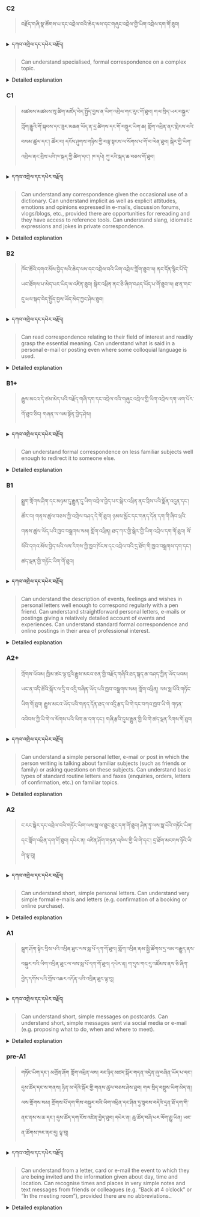 ### C2
<!-- panels:start -->
<!-- div:left-panel -->

> བརྗོད་གཞི་སྣ་ཚོགས་པ་དང་འབྲེལ་བའི་ཆེད་ལས་དང་གཞུང་འབྲེལ་གྱི་ཡིག་འབྲེལ་དག་གོ་ཐུབ།




<details>
  <summary>དཀའ་འགྲེལ་དང་དཔེར་བརྗོད།</summary>

བདག་གིས་དེ་ལྷག་ཏུ་སྟབས་བདེའི་ཆ་ཤས་སུ་དབྱེ་རུ་བཅུག་པ་སྟེ།

1.སྐད་ཆ་དྭངས་ཤིང་གསལ་བ་སྟེ། འདིས་ཁྱོད་ཀྱིས་གོ་བདེ་ཤེས་སླ་བའི་ཐབས་ལ་བརྟེན་ནས་བཤད་ཆོག་པ་དང་འབྲི་ཆོག་པ་མཚོན་ ཁྱེད་ཀྱིས་དོན་སྙིང་ལྡན་པའི་ཚིག་བཀོལ་ནས་ཉན་མཁན་དང་ཀློག་པ་པོ་རྣམས་ལ་མཚོན་ན་རྙོག་འཛིང་ཆེན་པོ་མེད།
དཔེ་མཚོན་འདི་ལྟར། "དེ་རིང་གི་ནམ་མཁའ་ཧ་ཅང་སྔོ་"ཞེས་པ་ནི་སྟབས་བདེ་ཞིང་གསལ་བའི་ཚིག་གྲུབ་ཤིག་རེད།
</details>


<!-- div:right-panel -->

> Can understand specialised, formal correspondence on a complex topic.





<details>

  <summary>Detailed explanation</summary>

The person has the ability to understand specialised and formal correspondence on a complex topic. They can comprehend and grasp the content, ideas, and information conveyed in written communication that is specific to a particular field or topic and follows formal conventions.

Specifically, they possess the language comprehension skills necessary to understand the specialized terminology, technical details, and complex concepts discussed in formal correspondence. They can effectively process and comprehend the information presented in written documents related to a specific field or topic.

Overall, their language comprehension skills enable them to understand specialised, formal correspondence on a complex topic. They can comprehend the content and meaning conveyed in written communication that is specific to a particular field or topic, incorporating specialized terminology and complex concepts.

</details>

<!-- panels:end -->




### C1
<!-- panels:start -->
<!-- div:left-panel -->

>  མཚམས་མཚམས་སུ་ཚིག་མཛོད་བེད་སྤྱོད་བྱས་ན་ཡིག་འབྲེལ་གང་རུང་གོ་ཐུབ།
གལ་སྲིད་ཡར་བསྐྱར་ཀློག་རྒྱུའི་གོ་སྐབས་དང་ཟུར་མཆན་ཡོད་ན་དྲ་ཚིགས་དང་གོ་བསྡུར་ཡིག་ཆ། གློག་འཕྲིན་ནང་གླེངས་བའི་བསམ་ཚུལ་དང་། ཚོར་བ། དངོས་ཤུགས་གཉིས་ཀྱི་བལྟ་སྟངས་ལ་སོགས་པ་གོ་བ་ལེན་ཐུབ། 
སྒེར་གྱི་ཡིག་འབྲེལ་ནང་བྲིས་པའི་ཁ་སྐད་ཀྱི་ཚིག་དང་། ཁ་དཔེ། ཀུ་རའི་སྐད་ཆ་བཅས་གོ་ཐུབ།



<details>
  <summary>དཀའ་འགྲེལ་དང་དཔེར་བརྗོད།</summary>

བདག་གིས་དེ་ལྷག་ཏུ་སྟབས་བདེའི་ཆ་ཤས་སུ་དབྱེ་རུ་བཅུག་པ་སྟེ།

1.སྐད་ཆ་དྭངས་ཤིང་གསལ་བ་སྟེ། འདིས་ཁྱོད་ཀྱིས་གོ་བདེ་ཤེས་སླ་བའི་ཐབས་ལ་བརྟེན་ནས་བཤད་ཆོག་པ་དང་འབྲི་ཆོག་པ་མཚོན་ ཁྱེད་ཀྱིས་དོན་སྙིང་ལྡན་པའི་ཚིག་བཀོལ་ནས་ཉན་མཁན་དང་ཀློག་པ་པོ་རྣམས་ལ་མཚོན་ན་རྙོག་འཛིང་ཆེན་པོ་མེད།
དཔེ་མཚོན་འདི་ལྟར། "དེ་རིང་གི་ནམ་མཁའ་ཧ་ཅང་སྔོ་"ཞེས་པ་ནི་སྟབས་བདེ་ཞིང་གསལ་བའི་ཚིག་གྲུབ་ཤིག་རེད།
</details>

<!-- div:right-panel -->

>Can understand any correspondence given the occasional use of a dictionary.
Can understand implicit as well as explicit attitudes, emotions and opinions expressed in e-mails, discussion forums, vlogs/blogs, etc., provided there are opportunities for rereading and they have access to reference tools.
Can understand slang, idiomatic expressions and jokes in private correspondence.




<details>

  <summary>Detailed explanation</summary>

The person has the ability to understand any correspondence, with occasional use of a dictionary if needed. They can comprehend and grasp the content and meaning of written communication, even if it requires occasional reference to a dictionary for unfamiliar words or phrases.

Additionally, they can understand the implicit attitudes, emotions, and opinions expressed in various forms of written communication, such as e-mails, discussion forums, vlogs, and blogs. They can interpret and comprehend the underlying meanings and intentions, especially when they have opportunities to reread and access reference tools.

Furthermore, they can understand slang, idiomatic expressions, and jokes in private correspondence. They can comprehend and appreciate the informal and playful language used in personal communication, including slang, idiomatic expressions, and humor.

Overall, their language comprehension skills enable them to understand any correspondence, with occasional use of a dictionary if needed. They can comprehend the explicit and implicit content, including attitudes, emotions, and opinions expressed in written communication, especially when they have the opportunity to reread and access reference tools. Moreover, they can understand slang, idiomatic expressions, and jokes in private correspondence, appreciating the informal and playful language used in personal communication.

</details>

<!-- panels:end -->



### B2
<!-- panels:start -->
<!-- div:left-panel -->

> ཁོང་ཚོའི་དགའ་མོས་བྱེད་སའི་ཆེད་ལས་དང་འབྲེལ་བའི་ཡིག་འབྲེལ་ཀློག་ཐུབ་ལ། ནང་དོན་སྙིང་པོ་དེ་ཡང་ཐོགས་པ་མེད་པར་ཡིད་ལ་འཛིན་ཐུབ། 
སྒེར་འཕྲིན་ནང་ཅི་ཞིག་བཤད་ཡོད་པ་གོ་ཐུབ་ལ། ཐ་ན་གང་དུ་ཕལ་སྐད་བེད་སྤྱོད་བྱས་ཡོད་མེད་ཀྱང་ཤེས་ཐུབ།



<details>
  <summary>དཀའ་འགྲེལ་དང་དཔེར་བརྗོད།</summary>

བདག་གིས་དེ་ལྷག་ཏུ་སྟབས་བདེའི་ཆ་ཤས་སུ་དབྱེ་རུ་བཅུག་པ་སྟེ།

1.སྐད་ཆ་དྭངས་ཤིང་གསལ་བ་སྟེ། འདིས་ཁྱོད་ཀྱིས་གོ་བདེ་ཤེས་སླ་བའི་ཐབས་ལ་བརྟེན་ནས་བཤད་ཆོག་པ་དང་འབྲི་ཆོག་པ་མཚོན་ ཁྱེད་ཀྱིས་དོན་སྙིང་ལྡན་པའི་ཚིག་བཀོལ་ནས་ཉན་མཁན་དང་ཀློག་པ་པོ་རྣམས་ལ་མཚོན་ན་རྙོག་འཛིང་ཆེན་པོ་མེད།
དཔེ་མཚོན་འདི་ལྟར། "དེ་རིང་གི་ནམ་མཁའ་ཧ་ཅང་སྔོ་"ཞེས་པ་ནི་སྟབས་བདེ་ཞིང་གསལ་བའི་ཚིག་གྲུབ་ཤིག་རེད།
</details>


<!-- div:right-panel -->

> Can read correspondence relating to their field of interest and readily grasp the essential meaning.
Can understand what is said in a personal e-mail or posting even where some colloquial language is used.



<details>

  <summary>Detailed explanation</summary>

The person has the ability to read correspondence relating to their field of interest and readily grasp the essential meaning. They can comprehend and understand the main ideas and key points presented in written communication that is specific to their area of interest or expertise.

Additionally, they can understand what is said in a personal e-mail or posting, even when some colloquial language is used. They can comprehend the content and meaning conveyed in informal written communication, including the use of colloquial language or informal expressions.

Overall, their reading comprehension skills enable them to readily grasp the essential meaning in correspondence related to their field of interest. They can understand the main ideas and key points presented in written communication specific to their area of expertise. Moreover, they can understand the content and meaning of personal e-mails or postings, even when colloquial language or informal expressions are used.

</details>

<!-- panels:end -->






### B1+
<!-- panels:start -->
<!-- div:left-panel -->

> རྒྱུས་མངའ་དེ་ཙམ་མེད་པའི་བརྗོད་གཞི་དག་དང་འབྲེལ་བའི་གཞུང་འབྲེལ་གྱི་ཡིག་འབྲེལ་དག་ཡག་པོར་གོ་ཐུབ་ཅིང། གཞན་ལ་ལམ་སྟོན་བྱེད་ཤེས།



<details>
  <summary>དཀའ་འགྲེལ་དང་དཔེར་བརྗོད།</summary>

བདག་གིས་དེ་ལྷག་ཏུ་སྟབས་བདེའི་ཆ་ཤས་སུ་དབྱེ་རུ་བཅུག་པ་སྟེ།

1.སྐད་ཆ་དྭངས་ཤིང་གསལ་བ་སྟེ། འདིས་ཁྱོད་ཀྱིས་གོ་བདེ་ཤེས་སླ་བའི་ཐབས་ལ་བརྟེན་ནས་བཤད་ཆོག་པ་དང་འབྲི་ཆོག་པ་མཚོན་ ཁྱེད་ཀྱིས་དོན་སྙིང་ལྡན་པའི་ཚིག་བཀོལ་ནས་ཉན་མཁན་དང་ཀློག་པ་པོ་རྣམས་ལ་མཚོན་ན་རྙོག་འཛིང་ཆེན་པོ་མེད།
དཔེ་མཚོན་འདི་ལྟར། "དེ་རིང་གི་ནམ་མཁའ་ཧ་ཅང་སྔོ་"ཞེས་པ་ནི་སྟབས་བདེ་ཞིང་གསལ་བའི་ཚིག་གྲུབ་ཤིག་རེད།
</details>

<!-- div:right-panel -->

> Can understand formal correspondence on less familiar subjects well enough to redirect it to someone 
else. 




<details>

  <summary>Detailed explanation</summary>

The person has the ability to understand formal correspondence on less familiar subjects well enough to redirect it to someone else. They can comprehend and understand the content and purpose of formal written communication, even when the subject matter is less familiar to them. This understanding enables them to redirect or pass on the correspondence to the appropriate recipient.

Specifically, they possess the reading comprehension skills necessary to grasp the main ideas, key points, and intentions conveyed in formal correspondence. They can understand the content well enough to determine the appropriate recipient or identify who should address the subject matter in the communication.

Overall, their reading comprehension skills enable them to understand formal correspondence on less familiar subjects, allowing them to redirect the correspondence to someone else. They can comprehend the content and purpose of the communication, even when the subject matter is not entirely familiar to them. This understanding allows them to appropriately handle and redirect formal correspondence as needed.

</details>

<!-- panels:end -->

### B1
<!-- panels:start -->
<!-- div:left-panel -->

> སྨྱུག་གྲོགས་ཤིག་དང་མཉམ་དུ་རྒྱུན་དུ་ཡིག་འབྲེལ་བྱེད་པར་སྒེར་འཕྲིན་ནང་བྲིས་པའི་སྨོན་འདུན་དང་། ཚོར་བ། གནས་ཚུལ་བཅས་ཀྱི་འགྲེལ་བཤད་དེ་གོ་ཐུབ།
ཉམས་མྱོང་དང་གནད་དོན་དག་གི་ཞིབ་ཕྲའི་གནས་ཚུལ་ཡོད་པའི་ཁྱབ་བསྒྲགས་སམ། གློག་འཕྲིན། ཐད་ཀར་གྱི་སྒེར་གྱི་ཡིག་འབྲེལ་དག་གོ་ཐུབ། 
སོ་སོའི་དགའ་མོས་བྱེད་སའི་ལས་རིགས་ཀྱི་ཁྱབ་ཁོངས་དང་འབྲེལ་བའི་དྲ་ཐོག་གི་ཁྱབ་བསྒྲགས་དག་དང་། ཚད་ལྡན་གྱི་གཏོང་ཡིག་གོ་ཐུབ།



<details>
  <summary>དཀའ་འགྲེལ་དང་དཔེར་བརྗོད།</summary>

བདག་གིས་དེ་ལྷག་ཏུ་སྟབས་བདེའི་ཆ་ཤས་སུ་དབྱེ་རུ་བཅུག་པ་སྟེ།

1.སྐད་ཆ་དྭངས་ཤིང་གསལ་བ་སྟེ། འདིས་ཁྱོད་ཀྱིས་གོ་བདེ་ཤེས་སླ་བའི་ཐབས་ལ་བརྟེན་ནས་བཤད་ཆོག་པ་དང་འབྲི་ཆོག་པ་མཚོན་ ཁྱེད་ཀྱིས་དོན་སྙིང་ལྡན་པའི་ཚིག་བཀོལ་ནས་ཉན་མཁན་དང་ཀློག་པ་པོ་རྣམས་ལ་མཚོན་ན་རྙོག་འཛིང་ཆེན་པོ་མེད།
དཔེ་མཚོན་འདི་ལྟར། "དེ་རིང་གི་ནམ་མཁའ་ཧ་ཅང་སྔོ་"ཞེས་པ་ནི་སྟབས་བདེ་ཞིང་གསལ་བའི་ཚིག་གྲུབ་ཤིག་རེད།
</details>

<!-- div:right-panel -->

> Can understand the description of events, feelings and wishes in personal letters well enough to correspond regularly with a pen friend.
Can understand straightforward personal letters, e-mails or postings giving a relatively detailed account of events and experiences.
Can understand standard formal correspondence and online postings in their area of professional interest.





<details>

  <summary>Detailed explanation</summary>

The person has the ability to understand the description of events, feelings, and wishes in personal letters well enough to correspond regularly with a pen friend. They can comprehend and understand the content and meaning conveyed in personal correspondence, allowing them to engage in regular correspondence with a pen friend.

Additionally, they can understand straightforward personal letters, e-mails, or postings that provide relatively detailed accounts of events and experiences. They can grasp and comprehend the information shared in personal written communication that provides a clear and detailed description of various events or experiences.

Furthermore, they can understand standard formal correspondence and online postings in their area of professional interest. They have the ability to comprehend and grasp the content and meaning conveyed in formal written communication and online postings that relate to their specific professional field or area of interest.

Overall, their reading comprehension skills enable them to understand the description of events, feelings, and wishes in personal letters for regular correspondence. They can also comprehend straightforward personal letters, e-mails, or postings that provide detailed accounts of events and experiences. Moreover, they can understand standard formal correspondence and online postings in their area of professional interest, allowing them to engage with written communication related to their professional field.

</details>

<!-- panels:end -->





### A2+
<!-- panels:start -->
<!-- div:left-panel -->

> གྲོགས་པོའམ། ཁྱིམ་ཚང་ལྟ་བུའི་རྒྱུས་མངའ་ཅན་གྱི་བརྗོད་གཞིའི་ཐད་སྐད་ཆ་བཤད་ཀྱིན་ཡོད་པའམ། ཡང་ན་འདི་ཚོའི་སྐོར་ལ་དྲི་བ་འདྲི་བཞིན་ཡོད་པའི་ཁྱབ་བསྒྲགས་སམ། གློག་འཕྲིན། ལས་སླ་པོའི་གཏོང་ཡིག་གོ་ཐུབ། 
རྒྱུས་མངའ་ཡོད་པའི་གནད་དོན་ཐད་ལ་འདྲི་རྩད་ཡི་གེ་དང་བཀའ་ཁྱབ་ཡི་གེ གཏན་འབེབས་ཀྱི་ཡི་གེ་ལ་སོགས་པའི་ཡིག་ཆ་དག་དང་། གཞི་རྩའི་དུས་རྒྱུན་གྱི་ཡི་གེ་ཚད་ལྡན་རིགས་གོ་ཐུབ། 


<details>
  <summary>དཀའ་འགྲེལ་དང་དཔེར་བརྗོད།</summary>

བདག་གིས་དེ་ལྷག་ཏུ་སྟབས་བདེའི་ཆ་ཤས་སུ་དབྱེ་རུ་བཅུག་པ་སྟེ།

1.སྐད་ཆ་དྭངས་ཤིང་གསལ་བ་སྟེ། འདིས་ཁྱོད་ཀྱིས་གོ་བདེ་ཤེས་སླ་བའི་ཐབས་ལ་བརྟེན་ནས་བཤད་ཆོག་པ་དང་འབྲི་ཆོག་པ་མཚོན་ ཁྱེད་ཀྱིས་དོན་སྙིང་ལྡན་པའི་ཚིག་བཀོལ་ནས་ཉན་མཁན་དང་ཀློག་པ་པོ་རྣམས་ལ་མཚོན་ན་རྙོག་འཛིང་ཆེན་པོ་མེད།
དཔེ་མཚོན་འདི་ལྟར། "དེ་རིང་གི་ནམ་མཁའ་ཧ་ཅང་སྔོ་"ཞེས་པ་ནི་སྟབས་བདེ་ཞིང་གསལ་བའི་ཚིག་གྲུབ་ཤིག་རེད།
</details>

<!-- div:right-panel -->

> Can understand a simple personal letter, e-mail or post in which the person writing is talking about familiar subjects (such as friends or family) or asking questions on these subjects.
Can understand basic types of standard routine letters and faxes (enquiries, orders, letters of confirmation, etc.) on familiar topics.



<details>

  <summary>Detailed explanation</summary>

The person has the ability to understand a simple personal letter, e-mail, or post in which the writer discusses familiar subjects such as friends or family, or asks questions related to these subjects. They can comprehend and understand the content and meaning conveyed in personal written communication that revolves around familiar topics.

Additionally, they can understand basic types of standard routine letters and faxes, such as inquiries, orders, letters of confirmation, and so on, when they are related to familiar topics. They can comprehend and grasp the essential information and purpose of these standard routine letters.

Overall, their reading comprehension skills enable them to understand simple personal letters, e-mails, or posts that discuss familiar subjects or ask questions on these subjects. They can comprehend the content and meaning of the communication, particularly when it pertains to familiar topics. Furthermore, they can understand basic types of standard routine letters and faxes when they are related to familiar subjects, allowing them to grasp the essential information and purpose of the correspondence.

</details>

<!-- panels:end -->



### A2
<!-- panels:start -->
<!-- div:left-panel -->

> ང་རང་སྒེར་དང་འབྲེལ་བའི་གཏོང་ཡིག་ལས་སླ་ལ་ཐུང་ཐུང་དག་གོ་ཐུབ།
ཤིན་ཏུ་ལས་སླ་པོའི་གཏོང་ཡིག་དང་གློག་འཕྲིན་དག་གོ་ཐུབ། དཔེར་ན། འཛིན་ཤོག་གཏན་འཁེལ་གྱི་ཡི་གེ་དང་། དྲ་ཐོག་མངགས་ཉོའི་ཡི་གེ་ལྟ་བུ།

<details>
  <summary>དཀའ་འགྲེལ་དང་དཔེར་བརྗོད།</summary>

བདག་གིས་དེ་ལྷག་ཏུ་སྟབས་བདེའི་ཆ་ཤས་སུ་དབྱེ་རུ་བཅུག་པ་སྟེ།

1.སྐད་ཆ་དྭངས་ཤིང་གསལ་བ་སྟེ། འདིས་ཁྱོད་ཀྱིས་གོ་བདེ་ཤེས་སླ་བའི་ཐབས་ལ་བརྟེན་ནས་བཤད་ཆོག་པ་དང་འབྲི་ཆོག་པ་མཚོན་ ཁྱེད་ཀྱིས་དོན་སྙིང་ལྡན་པའི་ཚིག་བཀོལ་ནས་ཉན་མཁན་དང་ཀློག་པ་པོ་རྣམས་ལ་མཚོན་ན་རྙོག་འཛིང་ཆེན་པོ་མེད།
དཔེ་མཚོན་འདི་ལྟར། "དེ་རིང་གི་ནམ་མཁའ་ཧ་ཅང་སྔོ་"ཞེས་པ་ནི་སྟབས་བདེ་ཞིང་གསལ་བའི་ཚིག་གྲུབ་ཤིག་རེད།
</details>

<!-- div:right-panel -->

> Can understand short, simple personal letters.
Can understand very simple formal e-mails and letters (e.g. confirmation of a booking or online purchase).



<details>

  <summary>Detailed explanation</summary>

The person has the ability to understand short and simple personal letters. They can comprehend and grasp the content and meaning conveyed in brief personal written communication.

Additionally, they can understand very simple formal e-mails and letters, such as confirmations of bookings or online purchases. They can comprehend and understand the basic information and purpose of these formal written communications, even when they are straightforward and concise.

Overall, their reading comprehension skills enable them to understand short and simple personal letters. They can comprehend the content and meaning conveyed in these brief written communications. Moreover, they can understand very simple formal e-mails and letters, particularly those related to confirmations of bookings or online purchases. They can grasp the basic information and purpose of these formal written communications, even when they are concise and straightforward.

</details>

<!-- panels:end -->




### A1
<!-- panels:start -->
<!-- div:left-panel -->

>སྦྲག་ཤོག་སྟེང་བྲིས་པའི་འཕྲིན་ཐུང་ལས་སླ་པོ་དག་གོ་ཐུབ།
གློག་འཕྲིན་ནམ་སྤྱི་ཚོགས་དྲ་ལམ་བརྒྱུད་ནས་བསྐུར་བའི་ཡིག་འཕྲིན་ཐུང་ལ་ལས་སླ་པོ་དག་གོ་ཐུབ། དཔེར་ན། ག་དུས་གང་དུ་འཛོམས་ནས་ཅི་ཞིག་བྱེད་དགོས་པའི་གྲོས་འཆར་འདོན་པའི་འཕྲིན་ཐུང་ལྟ་བུ། 

<details>
  <summary>དཀའ་འགྲེལ་དང་དཔེར་བརྗོད།</summary>

བདག་གིས་དེ་ལྷག་ཏུ་སྟབས་བདེའི་ཆ་ཤས་སུ་དབྱེ་རུ་བཅུག་པ་སྟེ།

1.སྐད་ཆ་དྭངས་ཤིང་གསལ་བ་སྟེ། འདིས་ཁྱོད་ཀྱིས་གོ་བདེ་ཤེས་སླ་བའི་ཐབས་ལ་བརྟེན་ནས་བཤད་ཆོག་པ་དང་འབྲི་ཆོག་པ་མཚོན་ ཁྱེད་ཀྱིས་དོན་སྙིང་ལྡན་པའི་ཚིག་བཀོལ་ནས་ཉན་མཁན་དང་ཀློག་པ་པོ་རྣམས་ལ་མཚོན་ན་རྙོག་འཛིང་ཆེན་པོ་མེད།
དཔེ་མཚོན་འདི་ལྟར། "དེ་རིང་གི་ནམ་མཁའ་ཧ་ཅང་སྔོ་"ཞེས་པ་ནི་སྟབས་བདེ་ཞིང་གསལ་བའི་ཚིག་གྲུབ་ཤིག་རེད།
</details>

<!-- div:right-panel -->

> Can understand short, simple messages on postcards.
Can understand short, simple messages sent via social media or e-mail (e.g. proposing what to do, when and where to meet).



<details>

  <summary>Detailed explanation</summary>

The person has the ability to understand short and simple messages on postcards. They can comprehend and grasp the content and meaning conveyed in brief written messages typically found on postcards.

Additionally, they can understand short and simple messages sent via social media or e-mail, such as proposals for activities, suggestions for meeting times and locations, and other similar communication. They can comprehend and understand the basic information and intentions conveyed in these written messages.

Overall, their reading comprehension skills enable them to understand short and simple messages on postcards. They can comprehend the content and meaning conveyed in these brief written messages. Moreover, they can understand short and simple messages sent via social media or e-mail, particularly those that propose activities or suggest meeting times and locations. They can grasp the basic information and intentions conveyed in these written messages.

</details>

<!-- panels:end -->




### pre-A1
<!-- panels:start -->
<!-- div:left-panel -->

> གཏོང་ཡིག་དང་། མགྲོན་ཤོག གློག་འཕྲིན་ལས། རང་ཉིད་མཛད་སྒོར་གདན་འདྲེན་ཞུ་བཞིན་ཡོད་པ་དང་། དུས་ཚོད་དང་ས་གནས། ཉིན་མ་དེའི་སྐོར་གྱི་གནས་ཚུལ་བཅས་ཤེས་ཐུབ།
གལ་སྲིད་བསྡུས་ཡིག་མེད་ན། ལས་གྲོགས་སམ། གྲོགས་པོ་དག་གིས་བསྐུར་བའི་ཡིག་འཕྲིན་དང་ཤིན་ཏུ་སྟབས་བདེའི་དྲན་ཐོ་དག་གི་ནང་ནས་ས་ཆ་དང་། དུས་ཚོད་དག་ངོས་འཛིན་བྱེད་ཐུབ། དཔེར་ན། ཆུ་ཚོད་བཞི་པར་ལོག་རྒྱུ་ཡིན། ཡང་ན་ཚོགས་ཁང་ནང་དུ། ལྟ་བུ།


<details>
  <summary>དཀའ་འགྲེལ་དང་དཔེར་བརྗོད།</summary>

བདག་གིས་དེ་ལྷག་ཏུ་སྟབས་བདེའི་ཆ་ཤས་སུ་དབྱེ་རུ་བཅུག་པ་སྟེ།

1.སྐད་ཆ་དྭངས་ཤིང་གསལ་བ་སྟེ། འདིས་ཁྱོད་ཀྱིས་གོ་བདེ་ཤེས་སླ་བའི་ཐབས་ལ་བརྟེན་ནས་བཤད་ཆོག་པ་དང་འབྲི་ཆོག་པ་མཚོན་ ཁྱེད་ཀྱིས་དོན་སྙིང་ལྡན་པའི་ཚིག་བཀོལ་ནས་ཉན་མཁན་དང་ཀློག་པ་པོ་རྣམས་ལ་མཚོན་ན་རྙོག་འཛིང་ཆེན་པོ་མེད།
དཔེ་མཚོན་འདི་ལྟར། "དེ་རིང་གི་ནམ་མཁའ་ཧ་ཅང་སྔོ་"ཞེས་པ་ནི་སྟབས་བདེ་ཞིང་གསལ་བའི་ཚིག་གྲུབ་ཤིག་རེད།
</details>

<!-- div:right-panel -->

> Can understand from a letter, card or e-mail the event to which they are being invited and the information given about day, time and location.
Can recognise times and places in very simple notes and text messages from friends or colleagues (e.g. “Back at 4 o’clock” or “In the meeting room”), provided there are no abbreviations..

<details>

  <summary>Detailed explanation</summary>

The person has the ability to understand, from a letter, card, or e-mail, the event to which they are being invited, as well as the information provided about the day, time, and location of the event. They can comprehend and grasp the essential details related to the invitation.

Additionally, they can recognize times and places in very simple notes and text messages from friends or colleagues. For example, they can understand messages such as "Back at 4 o'clock" or "In the meeting room" when there are no abbreviations used. They can comprehend and understand the information related to specific times and locations as conveyed in these messages.

Overall, their reading comprehension skills enable them to understand the event details and the information provided about the day, time, and location in letters, cards, or e-mails. They can comprehend and grasp the essential details related to invitations. Furthermore, they can recognize and understand times and places in simple notes and text messages when there are no abbreviations used. They can comprehend and understand the specific time and location information as conveyed in these messages.

</details>

<!-- panels:end -->

